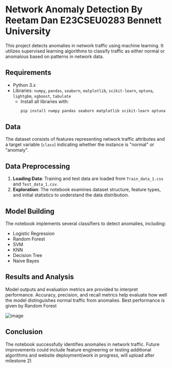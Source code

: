 
# Network Anomaly Detection By Reetam Dan E23CSEU0283 Bennett University

This project detects anomalies in network traffic using machine learning. It utilizes supervised learning algorithms to classify traffic as either normal or anomalous based on patterns in network data.

## Requirements

- Python 3.x
- Libraries: `numpy`, `pandas`, `seaborn`, `matplotlib`, `scikit-learn`, `optuna`, `lightgbm`, `xgboost`, `tabulate`
  - Install all libraries with:
    ```bash
    pip install numpy pandas seaborn matplotlib scikit-learn optuna lightgbm xgboost tabulate
    ```

## Data

The dataset consists of features representing network traffic attributes and a target variable (`class`) indicating whether the instance is "normal" or "anomaly".

## Data Preprocessing

1. **Loading Data**: Training and test data are loaded from `Train_data_1.csv` and `Test_data_1.csv`.
2. **Exploration**: The notebook examines dataset structure, feature types, and initial statistics to understand the data distribution.

## Model Building

The notebook implements several classifiers to detect anomalies, including:
- Logistic Regression
- Random Forest
- SVM
- KNN
- Decision Tree
- Naive Bayes

## Results and Analysis

Model outputs and evaluation metrics are provided to interpret performance. Accuracy, precision, and recall metrics help evaluate how well the model distinguishes normal traffic from anomalies.
Best performance is given by Random Forest

![image](https://github.com/user-attachments/assets/b23af083-926e-4d4b-bfe6-300fbe7ba81f)

## Conclusion

The notebook successfully identifies anomalies in network traffic. Future improvements could include feature engineering or testing additional algorithms and website deployment(work in progress, will upload after milestone 2)
